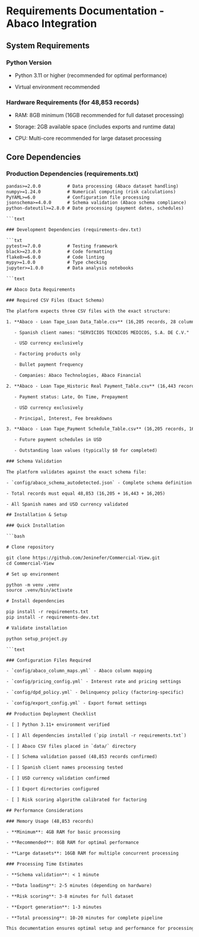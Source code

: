 # Requirements Documentation - Abaco Integration

## System Requirements

### Python Version

- Python 3.11 or higher (recommended for optimal performance)

- Virtual environment recommended

### Hardware Requirements (for 48,853 records)

- RAM: 8GB minimum (16GB recommended for full dataset processing)

- Storage: 2GB available space (includes exports and runtime data)

- CPU: Multi-core recommended for large dataset processing

## Core Dependencies

### Production Dependencies (requirements.txt)

```txt
pandas>=2.0.0          # Data processing (Abaco dataset handling)
numpy>=1.24.0          # Numerical computing (risk calculations)
PyYAML>=6.0            # Configuration file processing
jsonschema>=4.0.0      # Schema validation (Abaco schema compliance)
python-dateutil>=2.8.0 # Date processing (payment dates, schedules)

```text

### Development Dependencies (requirements-dev.txt)

```txt
pytest>=7.0.0          # Testing framework
black>=23.0.0          # Code formatting
flake8>=6.0.0          # Code linting
mypy>=1.0.0            # Type checking
jupyter>=1.0.0         # Data analysis notebooks

```text

## Abaco Data Requirements

### Required CSV Files (Exact Schema)

The platform expects three CSV files with the exact structure:

1. **Abaco - Loan Tape_Loan Data_Table.csv** (16,205 records, 28 columns)

   - Spanish client names: "SERVICIOS TECNICOS MEDICOS, S.A. DE C.V."

   - USD currency exclusively

   - Factoring products only

   - Bullet payment frequency

   - Companies: Abaco Technologies, Abaco Financial

2. **Abaco - Loan Tape_Historic Real Payment_Table.csv** (16,443 records, 18 columns)

   - Payment status: Late, On Time, Prepayment

   - USD currency exclusively

   - Principal, Interest, Fee breakdowns

3. **Abaco - Loan Tape_Payment Schedule_Table.csv** (16,205 records, 16 columns)

   - Future payment schedules in USD

   - Outstanding loan values (typically $0 for completed)

### Schema Validation

The platform validates against the exact schema file:

- `config/abaco_schema_autodetected.json` - Complete schema definition

- Total records must equal 48,853 (16,205 + 16,443 + 16,205)

- All Spanish names and USD currency validated

## Installation & Setup

### Quick Installation

```bash

# Clone repository

git clone https://github.com/Jeninefer/Commercial-View.git
cd Commercial-View

# Set up environment

python -m venv .venv
source .venv/bin/activate

# Install dependencies

pip install -r requirements.txt
pip install -r requirements-dev.txt

# Validate installation

python setup_project.py

```text

### Configuration Files Required

- `config/abaco_column_maps.yml` - Abaco column mapping

- `config/pricing_config.yml` - Interest rate and pricing settings

- `config/dpd_policy.yml` - Delinquency policy (factoring-specific)

- `config/export_config.yml` - Export format settings

## Production Deployment Checklist

- [ ] Python 3.11+ environment verified

- [ ] All dependencies installed (`pip install -r requirements.txt`)

- [ ] Abaco CSV files placed in `data/` directory

- [ ] Schema validation passed (48,853 records confirmed)

- [ ] Spanish client names processing tested

- [ ] USD currency validation confirmed

- [ ] Export directories configured

- [ ] Risk scoring algorithm calibrated for factoring

## Performance Considerations

### Memory Usage (48,853 records)

- **Minimum**: 4GB RAM for basic processing

- **Recommended**: 8GB RAM for optimal performance

- **Large datasets**: 16GB RAM for multiple concurrent processing

### Processing Time Estimates

- **Schema validation**: < 1 minute

- **Data loading**: 2-5 minutes (depending on hardware)

- **Risk scoring**: 3-8 minutes for full dataset

- **Export generation**: 1-3 minutes

- **Total processing**: 10-20 minutes for complete pipeline

This documentation ensures optimal setup and performance for processing real Abaco loan tape data with 48,853 records.
